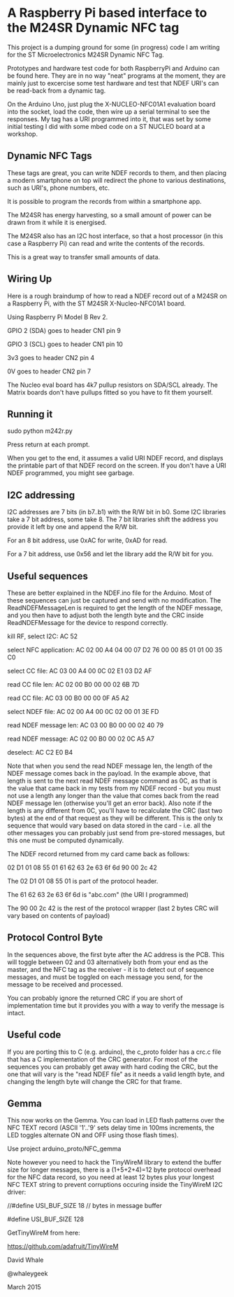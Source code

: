 A Raspberry Pi based interface to the M24SR Dynamic NFC tag
====

This project is a dumping ground for some (in progress) code I am writing
for the ST Microelectronics M24SR Dynamic NFC Tag.

Prototypes and hardware test code for both RaspberryPi and Arduino
can be found here. They are in no way "neat" programs at the moment,
they are mainly just to excercise some test hardware and test that
NDEF URI's can be read-back from a dynamic tag.

On the Arduino Uno, just plug the X-NUCLEO-NFC01A1 evaluation board into
the socket, load the code, then wire up a serial terminal to see the
responses. My tag has a URI programmed into it, that was set by some
initial testing I did with some mbed code on a ST NUCLEO board at
a workshop.


Dynamic NFC Tags
----

These tags are great, you can write NDEF records to them, and then placing a modern 
smartphone on top will redirect the phone to various destinations, such as URI's, 
phone numbers, etc.

It is possible to program the records from within a smartphone app.

The M24SR has energy harvesting, so a small amount of power can be drawn from it while it
is energised.

The M24SR also has an I2C host interface, so that a host processor (in this case a Raspberry Pi)
can read and write the contents of the records.

This is a great way to transfer small amounts of data.


Wiring Up
----

Here is a rough braindump of how to read a NDEF record out of a M24SR
on a Raspberry Pi, with the ST M24SR X-Nucleo-NFC01A1 board.

Using Raspberry Pi Model B Rev 2.

GPIO 2 (SDA) goes to header CN1 pin 9

GPIO 3 (SCL) goes to header CN1 pin 10

3v3 goes to header CN2 pin 4

0V goes to header CN2 pin 7

The Nucleo eval board has 4k7 pullup resistors on SDA/SCL already.
The Matrix boards don't have pullups fitted so you have to fit them yourself.


Running it
----

sudo python m242r.py

Press return at each prompt.

When you get to the end, it assumes a valid URI NDEF record, and displays
the printable part of that NDEF record on the screen. If you don't have a
URI NDEF programmed, you might see garbage.


I2C addressing
----

I2C addresses are 7 bits (in b7..b1) with the R/W bit in b0.
Some I2C libraries take a 7 bit address, some take 8. The 7 bit
libraries shift the address you provide it left by one and append
the R/W bit.

For an 8 bit address, use 0xAC for write, 0xAD for read.

For a 7 bit address, use 0x56 and let the library add the R/W bit for you.



Useful sequences
----

These are better explained in the NDEF.ino file for the Arduino.
Most of these sequences can just be captured and send with no
modification. The ReadNDEFMessageLen is required to get the length of the
NDEF message, and you then have to adjust both the length byte and the CRC
inside ReadNDEFMessage for the device to respond correctly.


kill RF, select I2C: AC 52

select NFC application: AC 02 00 A4 04 00 07 D2 76 00 00 85 01 01 00 35 C0

select CC file: AC 03 00 A4 00 0C 02 E1 03 D2 AF

read CC file len: AC 02 00 B0 00 00 02 6B 7D

read CC file: AC 03 00 B0 00 00 0F A5 A2

select NDEF file: AC 02 00 A4 00 0C 02 00 01 3E FD

read NDEF message len: AC 03 00 B0 00 00 02 40 79

read NDEF message: AC 02 00 B0 00 02 0C A5 A7

deselect: AC C2 E0 B4

Note that when you send the read NDEF message len, the length of the NDEF message
comes back in the payload. In the example above, that length is sent to the next
read NDEF message command as 0C, as that is the value that came back in my tests
from my NDEF record - but you must not use a length any longer than the value that
comes back from the read NDEF message len (otherwise you'll get an error back).
Also note if the length is any different from 0C, you'll have to recalculate the
CRC (last two bytes) at the end of that request as they will be different. This is
the only tx sequence that would vary based on data stored in the card - i.e. all
the other messages you can probably just send from pre-stored messages, but this
one must be computed dynamically.

The NDEF record returned from my card came back as follows:

02 D1 01 08 55 01 61 62 63 2e 63 6f 6d 90 00 2c 42

The 02 D1 01 08 55 01 is part of the protocol header.

The 61 62 63 2e 63 6f 6d is "abc.com" (the URI I programmed)

The 90 00 2c 42 is the rest of the protocol wrapper (last 2 bytes CRC will vary
based on contents of payload)


Protocol Control Byte
----

In the sequences above, the first byte after the AC address is the PCB. This 
will toggle between 02 and 03 alternatively both from your end as the master,
and the NFC tag as the receiver - it is to detect out of sequence messages, 
and must be toggled on each message you send, for the message to be received
and processed.

You can probably ignore the returned CRC if you are short of implementation
time but it provides you with a way to verify the message is intact.



Useful code
----

If you are porting this to C (e.g. arduino), the c_proto folder has a crc.c file
that has a C implementation of the CRC generator. For most of the sequences you can
probably get away with hard coding the CRC, but the one that will vary is the
"read NDEF file" as it needs a valid length byte, and changing the length byte
will change the CRC for that frame.


Gemma
----

This now works on the Gemma. You can load in LED flash patterns over the NFC TEXT
record (ASCII '1'..'9' sets delay time in 100ms increments, the LED toggles
alternate ON and OFF using those flash times).

Use project arduino_proto/NFC_gemma

Note however you need to hack the TinyWireM library to extend the buffer size for
longer messages, there is a (1+5+2+4)=12 byte protocol overhead for the NFC
data record, so you need at least 12 bytes plus your longest NFC TEXT string
to prevent corruptions occuring inside the TinyWireM I2C driver:

//#define USI_BUF_SIZE    18              // bytes in message buffer

#define USI_BUF_SIZE     128

GetTinyWireM from here:

https://github.com/adafruit/TinyWireM





David Whale

@whaleygeek

March 2015
